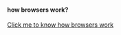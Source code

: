 <h4>how browsers work? </h4>
<a href="https://www.html5rocks.com/en/tutorials/internals/howbrowserswork/" target="_blank">Click me to know how browsers work </a>
